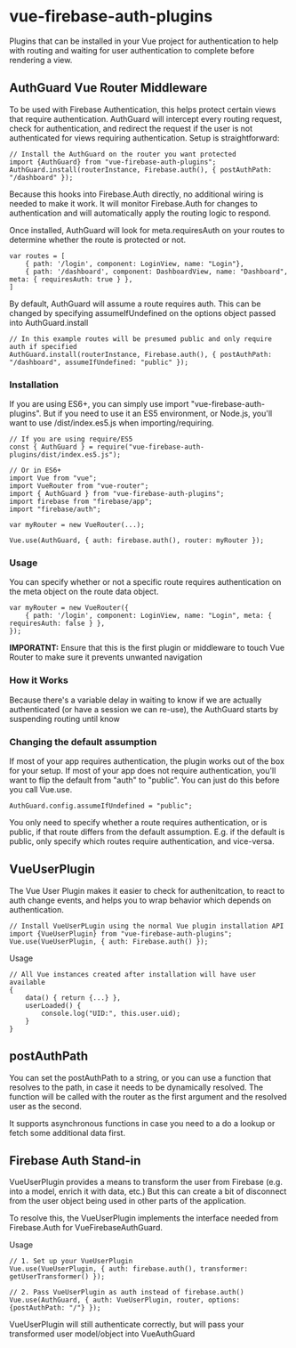 # vue-firebase-auth-plugins

Plugins that can be installed in your Vue project for authentication to help with routing and waiting for user authentication to complete before rendering a view.

## AuthGuard Vue Router Middleware

To be used with Firebase Authentication, this helps protect certain views that require authentication. AuthGuard will intercept every routing request, check for authentication, and redirect the request if the user is not authenticated for views requiring authentication. Setup is straightforward:

    // Install the AuthGuard on the router you want protected
    import {AuthGuard} from "vue-firebase-auth-plugins";
    AuthGuard.install(routerInstance, Firebase.auth(), { postAuthPath: "/dashboard" });

Because this hooks into Firebase.Auth directly, no additional wiring is needed to make it work. It will monitor Firebase.Auth for changes to authentication and will automatically apply the routing logic to respond.

Once installed, AuthGuard will look for meta.requiresAuth on your routes to determine whether the route is protected or not.

    var routes = [
        { path: '/login', component: LoginView, name: "Login"},
        { path: '/dashboard', component: DashboardView, name: "Dashboard", meta: { requiresAuth: true } },
    ]

By default, AuthGuard will assume a route requires auth. This can be changed by specifying assumeIfUndefined on the options object passed into AuthGuard.install

    // In this example routes will be presumed public and only require auth if specified
    AuthGuard.install(routerInstance, Firebase.auth(), { postAuthPath: "/dashboard", assumeIfUndefined: "public" });

### Installation

If you are using ES6+, you can simply use import "vue-firebase-auth-plugins". But if you need to use it an ES5 environment, or Node.js, you'll want to use /dist/index.es5.js when importing/requiring.


    // If you are using require/ES5
    const { AuthGuard } = require("vue-firebase-auth-plugins/dist/index.es5.js");

    // Or in ES6+
    import Vue from "vue";
    import VueRouter from "vue-router";
    import { AuthGuard } from "vue-firebase-auth-plugins";
    import firebase from "firebase/app";
    import "firebase/auth";
    
    var myRouter = new VueRouter(...);

    Vue.use(AuthGuard, { auth: firebase.auth(), router: myRouter });


### Usage

You can specify whether or not a specific route requires authentication on the meta object on the route data object.

    var myRouter = new VueRouter({
        { path: '/login', component: LoginView, name: "Login", meta: { requiresAuth: false } },
    });

**IMPORATNT:** Ensure that this is the first plugin or middleware to touch Vue Router to make sure it prevents unwanted navigation

### How it Works

Because there's a variable delay in waiting to know if we are actually authenticated (or have a session we can re-use), the AuthGuard starts by suspending routing until know 

### Changing the default assumption

If most of your app requires authentication, the plugin works out of the box for your setup. If most of your app does not require authentication, you'll want to flip the default from "auth" to "public". You can just do this before you call Vue.use.

    AuthGuard.config.assumeIfUndefined = "public";

You only need to specify whether a route requires authentication, or is public, if that route differs from the default assumption. E.g. if the default is public, only specify which routes require authentication, and vice-versa.

## VueUserPlugin

The Vue User Plugin makes it easier to check for authenitcation, to react to auth change events, and helps you to wrap behavior which depends on authentication.

    // Install VueUserPLugin using the normal Vue plugin installation API
    import {VueUserPlugin} from "vue-firebase-auth-plugins";
    Vue.use(VueUserPlugin, { auth: Firebase.auth() });

Usage

    // All Vue instances created after installation will have user available
    {
        data() { return {...} },
        userLoaded() {
            console.log("UID:", this.user.uid);
        }
    }

## postAuthPath

You can set the postAuthPath to a string, or you can use a function that resolves to the path, in case it needs to be dynamically resolved. The function will be called with the router as the first argument and the resolved user as the second.

It supports asynchronous functions in case you need to a do a lookup or fetch some additional data first.

## Firebase Auth Stand-in

VueUserPlugin provides a means to transform the user from Firebase (e.g. into a model, enrich it with data, etc.) But this can create a bit of disconnect from the user object being used in other parts of the application.

To resolve this, the VueUserPlugin implements the interface needed from Firebase.Auth for VueFirebaseAuthGuard.

Usage

    // 1. Set up your VueUserPlugin
    Vue.use(VueUserPlugin, { auth: firebase.auth(), transformer: getUserTransformer() });

    // 2. Pass VueUserPlugin as auth instead of firebase.auth()
    Vue.use(AuthGuard, { auth: VueUserPlugin, router, options: {postAuthPath: "/"} });

VueUserPlugin will still authenticate correctly, but will pass your transformed user model/object into VueAuthGuard